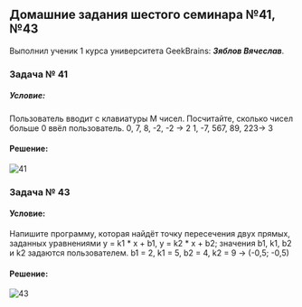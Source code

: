 ## Домашние задания шестого семинара №41, №43
Выполнил ученик 1 курса университета GeekBrains: __*Зяблов Вячеслав*__.
### Задача № 41
##### Условие:
Пользователь вводит с клавиатуры M чисел. Посчитайте, сколько чисел больше 0 ввёл пользователь.
0, 7, 8, -2, -2 -> 2
1, -7, 567, 89, 223-> 3
#### Решение:
![41](https://github.com/VyacheslavChik22/HomeworkGB_C_006/assets/99678206/a4ecca57-71cf-4378-8304-54b1576745b1)
### Задача № 43
#### Условие:
Напишите программу, которая найдёт точку пересечения двух прямых, 
заданных уравнениями y = k1 * x + b1, y = k2 * x + b2; значения b1, k1, b2 и k2 задаются пользователем.
b1 = 2, k1 = 5, b2 = 4, k2 = 9 -> (-0,5; -0,5)
#### Решение:
![43](https://github.com/VyacheslavChik22/HomeworkGB_C_006/assets/99678206/da19a207-9518-4b4a-b0bb-fa2a240a5830)


